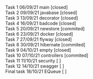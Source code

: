 Task 1 06/09/21 main [closed]  
Task 2 09/09/21 javabase [closed]  
Task 3 13/09/21 decorator [closed]  
Task 4 16/09/21 badcode [closed]  
Task 5 20/09/21 newstore [commited]  
Task 6 23/09/21 docker [closed]  
Task 7 27/09/21 flyway [closed]  
Task 8 30/09/21 hibernate [commited]  
Task 9 04/10/21 empty [closed]  
Task 10 07/10/21 controllers [commited]  
Task 11 11/10/21 security [ ]  
Task 12 14/10/21 swagger [ ]  
Final task 18/10/21 EQueue [ ]  
